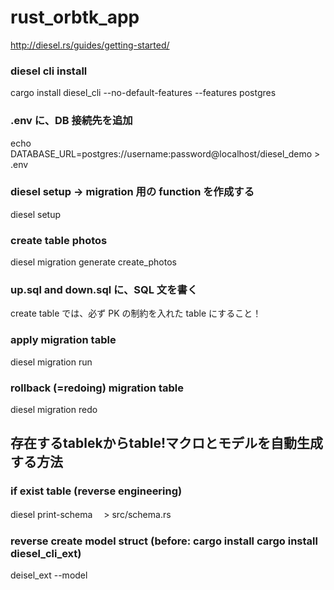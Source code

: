 # rust_orbtk_app

http://diesel.rs/guides/getting-started/

### diesel cli install

cargo install diesel_cli --no-default-features --features postgres

### .env に、DB 接続先を追加

echo DATABASE_URL=postgres://username:password@localhost/diesel_demo > .env

### diesel setup -> migration 用の function を作成する

diesel setup

### create table photos

diesel migration generate create_photos

### up.sql and down.sql に、SQL 文を書く

create table では、必ず PK の制約を入れた table にすること！

### apply migration table

diesel migration run

### rollback (=redoing) migration table

diesel migration redo


## 存在するtablekからtable!マクロとモデルを自動生成する方法

### if exist table (reverse engineering)

diesel print-schema　 > src/schema.rs

### reverse create model struct (before: cargo install cargo install diesel_cli_ext)

deisel_ext --model

